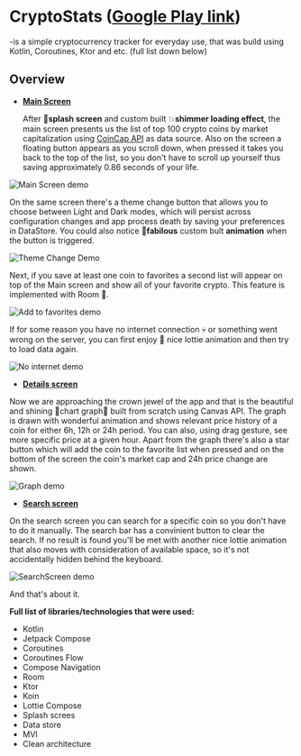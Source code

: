 # CryptoStats ([Google Play link]([https://play.google.com/store/apps/details?id=com.simochan.cryptostats]))
-is a simple cryptocurrency tracker for everyday use, that was build using Kotlin, Coroutines, Ktor and etc. (full list down below)


## Overview

- **<ins>Main Screen</ins>**
  
  After :dizzy:**splash screen** and custom built :boom:**shimmer loading effect**, the main screen presents us the list of top 100 crypto coins by market capitalization using [CoinCap API](https://coincap.io/) as data source. Also on the screen a floating button appears as you scroll down, when pressed it takes you back to the top of the list, so you don't have to scroll up yourself thus saving approximately 0.86 seconds of your life.

![Main Screen demo](https://github.com/user-attachments/assets/1b6b86ba-d1ca-4dfa-aebc-1fc14f9aa7fb)


On the same screen there's a theme change button that allows you to choose between Light and Dark modes, which will persist across configuration changes and app process death by saving your preferences in DataStore. You could also notice :dizzy:**fabilous** custom bult **animation** when the button is triggered.

![Theme Change Demo](https://github.com/user-attachments/assets/e9fb60d4-5cc8-48a3-a82d-51a75a8e0e6a)


Next, if you save at least one coin to favorites a second list will appear on top of the Main screen and show all of your favorite crypto. This feature is implemented with Room :smiling_face_with_three_hearts:.

![Add to favorites demo](https://github.com/user-attachments/assets/d4af096e-3a46-49fd-8363-3411e5b526b8)


If for some reason you have no internet connection :skull: or something went wrong on the server, you can first enjoy :100: nice lottie animation and then try to load data again.

![No internet demo](https://github.com/user-attachments/assets/47844d48-9aa7-4224-b2ea-2920d09bbdda)


- **<ins>Details screen</ins>**

Now we are approaching the crown jewel of the app and that is the beautiful and shining :sparkling_heart:chart graph:sparkling_heart: built from scratch using Canvas API. The graph is drawn with wonderful animation and shows relevant price history of a coin for either 6h, 12h or 24h period. You can also, using drag gesture, see more specific price at a given hour. Apart from the graph there's also a star button which will add the coin to the favorite list when pressed and on the bottom of the screen the coin's market cap and 24h price change are shown.

![Graph demo](https://github.com/user-attachments/assets/d938fe16-a1ac-49b2-b089-d39676c32838)


- **<ins>Search screen</ins>**

On the search screen you can search for a specific coin so you don't have to do it manually. The search bar has a convinient button to clear the search. If no result is found you'll be met with another nice lottie animation that also moves with consideration of available space, so it's not accidentally hidden behind the keyboard. 

![SearchScreen demo](https://github.com/user-attachments/assets/31bcabc8-20b5-4fe5-b4c9-9ad3137704c1)


And that's about it.

**Full list of libraries/technologies that were used:**
- Kotlin
- Jetpack Compose
- Coroutines
- Coroutines Flow
- Compose Navigation
- Room
- Ktor
- Koin
- Lottie Compose
- Splash screes
- Data store
- MVI
- Clean architecture



